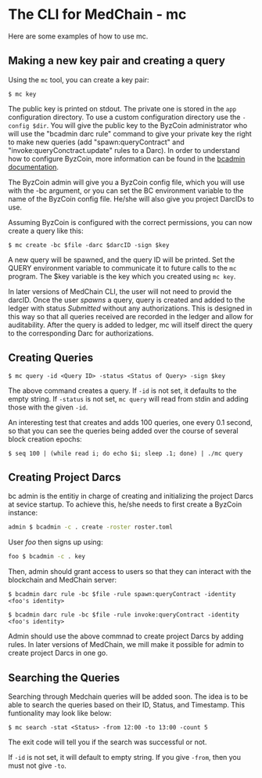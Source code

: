 # The CLI for MedChain - mc

Here are some examples of how to use mc.

## Making a new key pair and creating a query

Using the `mc` tool, you can create a key pair:

```
$ mc key
```

The public key is printed on stdout. The private one is stored in the `app`
configuration directory. To use a custom configuration directory use the
`-config $dir`. You will give the public key to the ByzCoin administrator who
will use the "bcadmin darc rule" command to give your private key the right to
make new queries (add "spawn:queryContract" and "invoke:queryConctract.update" rules to a
Darc). In order to understand how to configure ByzCoin, more information can be 
found in the [bcadmin documentation](https://github.com/dedis/cothority/blob/master/byzcoin/bcadmin/README.md).

The ByzCoin admin will give you a ByzCoin config file, which you will use with
the -bc argument, or you can set the BC environment variable to the name of the
ByzCoin config file. He/she will also give you project DarcIDs to use.

Assuming ByzCoin is configured with the correct permissions, you can now create
a query like this:

```
$ mc create -bc $file -darc $darcID -sign $key
```

A new query will be spawned, and the query ID will be printed. Set the
QUERY environment variable to communicate it to future calls to the `mc` program.
The $key variable is the key which you created using `mc key`.

In later versions of MedChain CLI, the user will not need to provid the darcID. Once the user *spawns* a query, query is created and added to the ledger with status *Submitted* without any authorizations. This is designed in this way so that all queries received are recorded in the ledger and allow for auditability. After the query is added to ledger, mc will itself direct the query to the corresponding Darc for authorizations. 

## Creating Queries 

```
$ mc query -id <Query ID> -status <Status of Query> -sign $key
```

The above command creates a query. If `-id` is not set, it defaults to
the empty string. If `-status` is not set, `mc query` will read from stdin and adding those with the given `-id`.

An interesting test that creates and adds 100 queries, one every 0.1 second, so
that you can see the queries being added over the course of several
block creation epochs:

```
$ seq 100 | (while read i; do echo $i; sleep .1; done) | ./mc query
```

## Creating Project Darcs

bc admin is the entitiy in charge of creating and initializing the project Darcs at sevice startup. To achieve this, he/she needs to first create a ByzCoin instance:

```bash
admin $ bcadmin -c . create -roster roster.toml 
```
User _foo_ then signs up using:
```bash
foo $ bcadmin -c . key
```

Then, admin should grant access to users so that they can interact with the blockchain and MedChain server:
```
$ bcadmin darc rule -bc $file -rule spawn:queryContract -identity <foo's identity>
```
```
$ bcadmin darc rule -bc $file -rule invoke:queryContract -identity <foo's identity>
```
Admin should use the above commnad to create project Darcs by adding rules. In later versions of MedChain, we mill make it possible for admin to create project Darcs in one go. 

## Searching the Queries 

Searching through Medchain queries will be added soon.
The idea is to be able to search the queries based on their ID, 
Status, and Timestamp. This funtionality may look like below:

```
$ mc search -stat <Status> -from 12:00 -to 13:00 -count 5
```

The exit code will tell you if the search was successful or not.

If `-id` is not set, it will default to empty string. If you give
`-from`, then you must not give `-to`.

